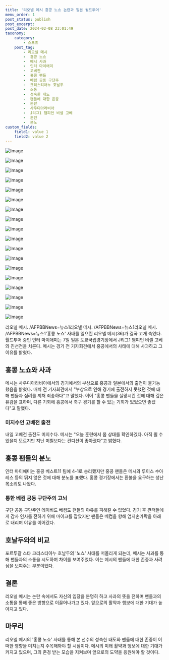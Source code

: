 ```yaml
---
title: '리오넬 메시 홍콩 노쇼 논란과 일본 월드투어'
menu_order: 1
post_status: publish
post_excerpt: 
post_date: 2024-02-08 23:01:49
taxonomy:
    category:
        - 스포츠
    post_tag:
        - 리오넬 메시
        -  홍콩 노쇼
        -  메시 사과
        -  인터 마이애미
        -  고베전
        -  홍콩 팬들
        -  베컴 공동 구단주
        -  크리스티아누 호날두
        -  소통
        -  성숙한 태도
        -  팬들에 대한 존중
        -  논란
        -  사우디아라비아
        -  J리그1 챔피언 비셀 고베
        -  훈련
        -  분노
custom_fields:
    field1: value 1
    field2: value 2
---
```


![Image](https://imgnews.pstatic.net/image/108/2024/02/06/0003213380_001_20240206193301183.jpg?type=w647)

![Image](https://imgnews.pstatic.net/image/108/2024/02/06/0003213380_002_20240206193301250.jpg?type=w647)

![Image](https://imgnews.pstatic.net/image/108/2024/02/06/0003213380_003_20240206193301311.jpg?type=w647)

![Image](https://imgnews.pstatic.net/image/108/2024/02/06/0003213380_004_20240206193301409.jpg?type=w647)

![Image](https://imgnews.pstatic.net/image/108/2024/02/06/0003213380_005_20240206193301618.jpg?type=w647)

![Image](https://imgnews.pstatic.net/image/108/2024/02/06/0003213380_006_20240206193301683.jpg?type=w647)

![Image](https://imgnews.pstatic.net/image/108/2024/02/06/0003213380_007_20240206193301748.jpg?type=w647)

![Image](https://imgnews.pstatic.net/image/108/2024/02/06/0003213380_008_20240206193301806.jpg?type=w647)

![Image](https://imgnews.pstatic.net/image/108/2024/02/06/0003213380_009_20240206193301865.jpg?type=w647)

![Image](https://imgnews.pstatic.net/image/108/2024/02/06/0003213380_010_20240206193301922.jpg?type=w647)

![Image](https://imgnews.pstatic.net/image/108/2024/02/06/0003213380_011_20240206193301977.jpg?type=w647)

![Image](https://imgnews.pstatic.net/image/108/2024/02/06/0003213380_012_20240206193302090.jpg?type=w647)

![Image](https://imgnews.pstatic.net/image/108/2024/02/06/0003213380_013_20240206193302156.jpg?type=w647)

![Image](https://imgnews.pstatic.net/image/108/2024/02/06/0003213380_014_20240206193302205.jpg?type=w647)

![Image](https://imgnews.pstatic.net/image/108/2024/02/06/0003213380_015_20240206193302263.jpg?type=w647)

![Image](https://imgnews.pstatic.net/image/108/2024/02/06/0003213380_016_20240206193302297.jpg?type=w647)

![Image](https://imgnews.pstatic.net/image/108/2024/02/06/0003213380_017_20240206193302342.jpg?type=w647)

![Image](https://imgnews.pstatic.net/image/108/2024/02/06/0003213380_018_20240206193302428.jpg?type=w647)

리오넬 메시. /AFPBBNews=뉴스1리오넬 메시. /AFPBBNews=뉴스1리오넬 메시. /AFPBBNews=뉴스1'홍콩 노쇼' 사태를 일으킨 리오넬 메시(36)가 결국 고개 숙였다. 월드투어 중인 인터 마이애미는 7일 일본 도쿄국립경기장에서 J리그1 챔피언 비셀 고베와 친선전을 치른다. 메시는 경기 전 기자회견에서 홍콩에서의 사태에 대해 사과하고 그 이유를 밝혔다. 
## 홍콩 노쇼와 사과
메시는 사우디아라비아에서의 경기에서의 부상으로 홍콩과 일본에서의 출전이 불가능했음을 밝혔다. 매치 전 기자회견에서 "부상으로 인해 경기에 출전하지 못했던 것에 대해 팬들과 심려를 끼쳐 죄송하다"고 말했다. 이어 "홍콩 팬들을 실망시킨 것에 대해 깊은 유감을 표하며, 다른 기회에 홍콩에서 축구 경기를 할 수 있는 기회가 있었으면 좋겠다"고 말했다. 
### 미지수인 고베전 출전
내일 고베전 출전도 미지수다. 메시는 "오늘 훈련에서 몸 상태를 확인하겠다. 아직 뛸 수 있을지 모르지만 지난 며칠보다는 컨디션이 좋아졌다"고 밝혔다.
## 홍콩 팬들의 분노
인터 마이애미는 홍콩 베스트11 팀에 4-1로 승리했지만 홍콩 팬들은 메시와 루이스 수아레스 등의 뛰지 않은 것에 대해 분노를 표했다. 홍콩 경기장에서는 환불을 요구하는 성난 목소리도 나왔다. 
### 통한 베컴 공동 구단주의 고뇌
구단 공동 구단주인 데이비드 베컴도 팬들의 야유를 피해갈 수 없었다. 경기 후 관객들에게 감사 인사를 전하기 위해 마이크를 잡았지만 팬들은 베컴을 향해 엄지손가락을 아래로 내리며 야유를 이어갔다. 
## 호날두와의 비교
포르투갈 스타 크리스티아누 호날두의 '노쇼' 사태를 떠올리게 되는데, 메시는 사과를 통해 팬들과의 소통을 시도하며 차이를 보여주었다. 이는 메시의 팬들에 대한 존중과 사려심을 보여주는 부분이었다. 
## 결론
리오넬 메시는 논란 속에서도 자신의 입장을 분명히 하고 사과의 뜻을 전하며 팬들과의 소통을 통해 좋은 방향으로 이끌어나가고 있다. 앞으로의 활약과 행보에 대한 기대가 높아지고 있다.
## 마무리
리오넬 메시의 '홍콩 노쇼' 사태를 통해 본 선수의 성숙한 태도와 팬들에 대한 존중이 어떠한 영향을 미치는지 주목해봐야 할 시점이다. 메시의 미래 활약과 행보에 대한 기대가 커지고 있으며, 그의 존경 받는 모습을 지켜보며 앞으로의 도약을 응원해야 할 것이다.
